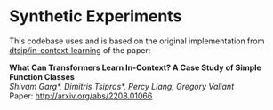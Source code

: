 # Synthetic Experiments

This codebase uses and is based on the original implementation from [dtsip/in-context-learning](https://github.com/dtsip/in-context-learning) of the paper:

**What Can Transformers Learn In-Context? A Case Study of Simple Function Classes**  
*Shivam Garg\*, Dimitris Tsipras\*, Percy Liang, Gregory Valiant*  
Paper: http://arxiv.org/abs/2208.01066

